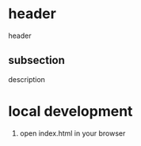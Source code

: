 # header

header

## subsection

description

# local development

1. open index.html in your browser
